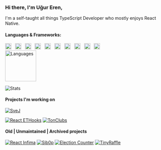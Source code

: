 ### Hi there, I'm Uğur Eren,
I'm a self-taught all things TypeScript Developer who mostly enjoys React Native.

#### Languages & Frameworks:

<div>
  <img height="20" alt="JavaScript" src="https://cdn.jsdelivr.net/gh/devicons/devicon/icons/javascript/javascript-original.svg" /> &nbsp;
  <img height="20" alt="TypeScript" src="https://cdn.jsdelivr.net/gh/devicons/devicon/icons/typescript/typescript-original.svg" /> &nbsp;
  <img height="20" alt="NodeJS" src="https://cdn.jsdelivr.net/gh/devicons/devicon/icons/nodejs/nodejs-original.svg" /> &nbsp;
  <img height="20" alt="React" src="https://cdn.jsdelivr.net/gh/devicons/devicon/icons/react/react-original.svg" /> &nbsp;
  <img height="20" alt="Swift" src="https://cdn.jsdelivr.net/gh/devicons/devicon/icons/swift/swift-original.svg" /> &nbsp;
  <img height="20" alt="Xcode" src="https://cdn.jsdelivr.net/gh/devicons/devicon/icons/xcode/xcode-original.svg" /> &nbsp;
  <img height="20" alt="Android Studio" src="https://cdn.jsdelivr.net/gh/devicons/devicon/icons/androidstudio/androidstudio-original.svg" /> &nbsp;
  <img height="20" alt="PHP" src="https://cdn.jsdelivr.net/gh/devicons/devicon/icons/php/php-original.svg" /> &nbsp;
  <img height="20" alt="GO" src="https://cdn.jsdelivr.net/gh/devicons/devicon/icons/go/go-original-wordmark.svg" /> &nbsp;
  <img height="20" alt="C#" src="https://cdn.jsdelivr.net/gh/devicons/devicon/icons/csharp/csharp-original.svg" />  
</div>

<img height="100" alt="Languages" src="https://user-images.githubusercontent.com/86152092/200574197-a4830315-3f8a-45c4-a718-1bab325795e4.png" />

![Stats](https://github-readme-stats.vercel.app/api?username=ugur-eren&theme=transparent&show_icons=true&hide=issues)


#### Projects I'm working on

[![SveJ](https://github-readme-stats.vercel.app/api/pin/?username=ugur-eren&repo=svej&theme=transparent&range=all_time)](https://github.com/ugur-eren/svej)

[![React ETHooks](https://github-readme-stats.vercel.app/api/pin/?username=incirlabs&repo=react-ethooks&theme=transparent&range=all_time)](https://github.com/incirlabs/react-ethooks)
[![TonClubs](https://github-readme-stats.vercel.app/api/pin/?username=TonClubs&repo=tonclubs-bot&theme=transparent&range=all_time)](https://github.com/TonClubs)


#### Old | Unmaintained | Archived projects

[![React Infima](https://github-readme-stats.vercel.app/api/pin/?username=ugur-eren&repo=react-infima&theme=transparent&range=all_time)](https://github.com/ugur-eren/react-infima)
[![Sib0p](https://github-readme-stats.vercel.app/api/pin/?username=ugur-eren&repo=sib0p&theme=transparent&range=all_time)](https://github.com/ugur-eren/sib0p)
[![Election Counter](https://github-readme-stats.vercel.app/api/pin/?username=ugur-eren&repo=election-counter&theme=transparent&range=all_time)](https://github.com/ugur-eren/election-counter)
[![TinyRaffle](https://github-readme-stats.vercel.app/api/pin/?username=ugur-eren&repo=tinyraffle&theme=transparent&range=all_time)](https://github.com/ugur-eren/tinyraffle)
